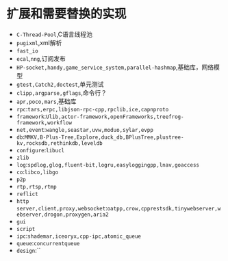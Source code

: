 # 扩展和需要替换的实现

- `C-Thread-Pool`,C语言线程池
- `pugixml`,xml解析
- `fast_io`
- `ecal`,`nng`,订阅发布
- `HP-socket,handy,game_service_system,parallel-hashmap`,基础库，网络模型
- `gtest,Catch2,doctest`,单元测试
- `clipp,argparse,gflags`,命令行？
- `apr,poco,mars`,基础库
- `rpc`:`tars,erpc,libjson-rpc-cpp,rpclib,ice,capnproto`
- `framework`:`Ulib,actor-framework,openFrameworks,treefrog-framework,workflow`
- `net,event`:`wangle,seastar,uvw,moduo,sylar,evpp`
- `db`:`MMKV,B-Plus-Tree,Explore,duck_db,BPlusTree,plustree-kv,rocksdb,rethinkdb,leveldb`
- `configure`:`libucl`
- `zlib`
- `log`:`spdlog,glog,fluent-bit,logru,easyloggingpp,lnav,goaccess`
- `co`:`libco,libgo`
- `p2p`
- `rtp,rtsp,rtmp`
- `reflict`
- `http server,client,proxy,websocket`:`oatpp,crow,cpprestsdk,tinywebserver,webserver,drogon,proxygen,aria2`
- `gui`
- `script`
- `ipc`:`shademar,iceoryx,cpp-ipc,atomic_queue`
- `queue`:`concurrentqueue`
- `design`:``
